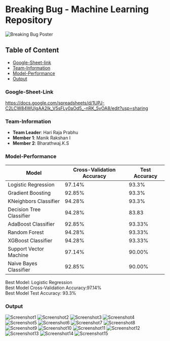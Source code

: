 # Breaking Bug - Machine Learning Repository

<img src="https://images.prismic.io/ieeemuj/Zqu58B5LeNNTxuyE_BreakingBugBanner.png?auto=format,compress" alt="Breaking Bug Poster">

## Table of Content
- [Google-Sheet-link ](Google-Sheet-Link)
- [Team-Information](Team-Information)
- [Model-Performance](#Model-Performance)
- [Output](Output)



### Google-Sheet-Link
https://docs.google.com/spreadsheets/d/1UPJ-C2LCW84WUlgAA2Ik_V5sFLy0aOd5_-nRK_5vOA8/edit?usp=sharing


### Team-Information
- **Team Leader**: Hari Raja Prabhu
- **Member 1**: Manik Rakshan I
- **Member 2**: Bharathwaj.K.S


### Model-Performance

| Model                   | Cross-Validation Accuracy | Test Accuracy |
|-------------------------|---------------------------|---------------|
| Logistic Regression     | 97.14%                    | 93.3%        |
| Gradient Boosting       | 92.85%                    | 93.3%        |
| KNeighbors Classifier   | 94.28%                    | 93.3%        |
| Decision Tree Classifier| 94.28%                    | 83.83        |
| AdaBoost Classifier     | 92.85%                    | 93.33%       |
| Random Forest           | 94.28%                    | 93.33%       |
| XGBoost Classifier      | 94.28%                    | 93.33%       |
| Support Vector Machine  | 97.14%                    | 90.00%       |
| Naive Bayes Classifier  | 92.85%                    | 90.00%       |

Best Model: Logistic Regression   
Best Model Cross-Validation Accuracy:97.14%  
Best Model Test Accuracy: 93.3% 

### Output

![Screenshot1](https://github.com/optimisticace2003/BreakingBug-ML/blob/main/output/1.png)
![Screenshot2](https://github.com/optimisticace2003/BreakingBug-ML/blob/main/output/2.png)
![Screenshot3](https://github.com/optimisticace2003/BreakingBug-ML/blob/main/output/3.png)
![Screenshot4](https://github.com/optimisticace2003/BreakingBug-ML/blob/main/output/4.png)
![Screenshot5](https://github.com/optimisticace2003/BreakingBug-ML/blob/main/output/5.png)
![Screenshot6](https://github.com/optimisticace2003/BreakingBug-ML/blob/main/output/6.png)
![Screenshot7](https://github.com/optimisticace2003/BreakingBug-ML/blob/main/output/7.png)
![Screenshot8](https://github.com/optimisticace2003/BreakingBug-ML/blob/main/output/8.png)
![Screenshot9](https://github.com/optimisticace2003/BreakingBug-ML/blob/main/output/8.png)
![Screenshot10](https://github.com/optimisticace2003/BreakingBug-ML/blob/main/output/10.png)
![Screenshot11](https://github.com/optimisticace2003/BreakingBug-ML/blob/main/output/11.png)
![Screenshot12](https://github.com/optimisticace2003/BreakingBug-ML/blob/main/output/12.png)
![Screenshot13](https://github.com/optimisticace2003/BreakingBug-ML/blob/main/output/13.png)
![Screenshot14](https://github.com/optimisticace2003/BreakingBug-ML/blob/main/output/14.png)
![Screenshot15](https://github.com/optimisticace2003/BreakingBug-ML/blob/main/output/15.png)

